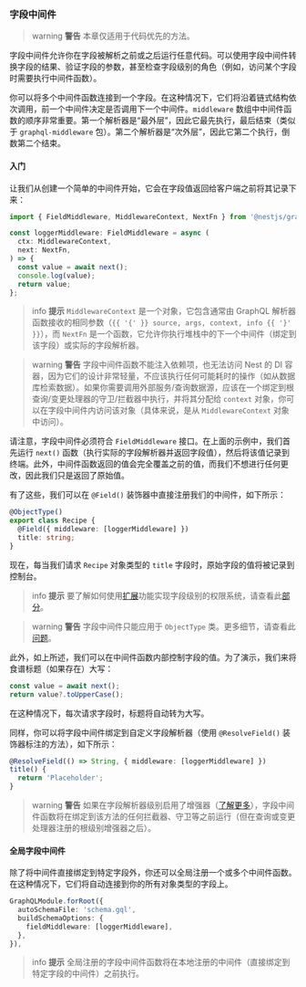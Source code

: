 ### 字段中间件

> warning **警告** 本章仅适用于代码优先的方法。

字段中间件允许你在字段被解析之前或之后运行任意代码。可以使用字段中间件转换字段的结果、验证字段的参数，甚至检查字段级别的角色（例如，访问某个字段时需要执行中间件函数）。

你可以将多个中间件函数连接到一个字段。在这种情况下，它们将沿着链式结构依次调用，前一个中间件决定是否调用下一个中间件。`middleware` 数组中中间件函数的顺序非常重要。第一个解析器是“最外层”，因此它最先执行，最后结束（类似于 `graphql-middleware` 包）。第二个解析器是“次外层”，因此它第二个执行，倒数第二个结束。

#### 入门

让我们从创建一个简单的中间件开始，它会在字段值返回给客户端之前将其记录下来：

```typescript
import { FieldMiddleware, MiddlewareContext, NextFn } from '@nestjs/graphql';

const loggerMiddleware: FieldMiddleware = async (
  ctx: MiddlewareContext,
  next: NextFn,
) => {
  const value = await next();
  console.log(value);
  return value;
};
```

> info **提示** `MiddlewareContext` 是一个对象，它包含通常由 GraphQL 解析器函数接收的相同参数（`{{ '{' }} source, args, context, info {{ '}' }}`），而 `NextFn` 是一个函数，它允许你执行堆栈中的下一个中间件（绑定到该字段）或实际的字段解析器。

> warning **警告** 字段中间件函数不能注入依赖项，也无法访问 Nest 的 DI 容器，因为它们的设计非常轻量，不应该执行任何可能耗时的操作（如从数据库检索数据）。如果你需要调用外部服务/查询数据源，应该在一个绑定到根查询/变更处理器的守卫/拦截器中执行，并将其分配给 `context` 对象，你可以在字段中间件内访问该对象（具体来说，是从 `MiddlewareContext` 对象中访问）。

请注意，字段中间件必须符合 `FieldMiddleware` 接口。在上面的示例中，我们首先运行 `next()` 函数（执行实际的字段解析器并返回字段值），然后将该值记录到终端。此外，中间件函数返回的值会完全覆盖之前的值，而我们不想进行任何更改，因此我们只是返回了原始值。

有了这些，我们可以在 `@Field()` 装饰器中直接注册我们的中间件，如下所示：

```typescript
@ObjectType()
export class Recipe {
  @Field({ middleware: [loggerMiddleware] })
  title: string;
}
```

现在，每当我们请求 `Recipe` 对象类型的 `title` 字段时，原始字段的值将被记录到控制台。

> info **提示** 要了解如何使用[扩展](/graphql/extensions)功能实现字段级别的权限系统，请查看此[部分](/graphql/extensions#using-custom-metadata)。

> warning **警告** 字段中间件只能应用于 `ObjectType` 类。更多细节，请查看此[问题](https://github.com/nestjs/graphql/issues/2446)。

此外，如上所述，我们可以在中间件函数内部控制字段的值。为了演示，我们来将食谱标题（如果存在）大写：

```typescript
const value = await next();
return value?.toUpperCase();
```

在这种情况下，每次请求字段时，标题将自动转为大写。

同样，你可以将字段中间件绑定到自定义字段解析器（使用 `@ResolveField()` 装饰器标注的方法），如下所示：

```typescript
@ResolveField(() => String, { middleware: [loggerMiddleware] })
title() {
  return 'Placeholder';
}
```

> warning **警告** 如果在字段解析器级别启用了增强器（[了解更多](/graphql/other-features#execute-enhancers-at-the-field-resolver-level)），字段中间件函数将在绑定到该方法的任何拦截器、守卫等之前运行（但在查询或变更处理器注册的根级别增强器之后）。

#### 全局字段中间件

除了将中间件直接绑定到特定字段外，你还可以全局注册一个或多个中间件函数。在这种情况下，它们将自动连接到你的所有对象类型的字段上。

```typescript
GraphQLModule.forRoot({
  autoSchemaFile: 'schema.gql',
  buildSchemaOptions: {
    fieldMiddleware: [loggerMiddleware],
  },
}),
```

> info **提示** 全局注册的字段中间件函数将在本地注册的中间件（直接绑定到特定字段的中间件）之前执行。